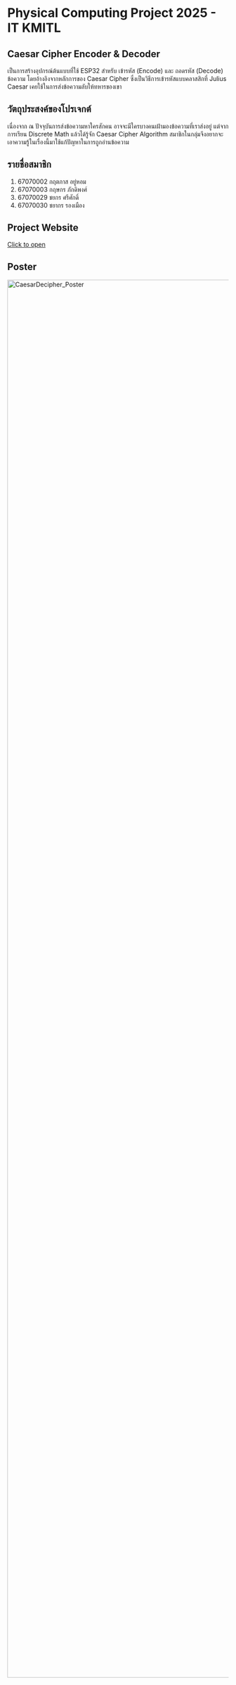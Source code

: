 # Physical Computing Project 2025 - IT KMITL
## Caesar Cipher Encoder & Decoder
เป็นการสร้างอุปกรณ์ต้นแบบที่ใช้ ESP32 สำหรับ เข้ารหัส (Encode) และ ถอดรหัส (Decode) ข้อความ โดยอ้างอิงจากหลักการของ Caesar Cipher ซึ่งเป็นวิธีการเข้ารหัสแบบคลาสสิกที่ Julius Caesar เคยใช้ในการส่งข้อความลับให้ทหารของเขา
## วัตถุประสงค์ของโปรเจกต์
เนื่องจาก ณ ปัจจุบันการส่งข้อความหาใครสักคน อาจจะมีใครบางคนเฝ้ามองข้อความที่เราส่งอยู่ แต่จากการเรียน Discrete Math แล้วได้รู้จัก Caesar Cipher Algorithm สมาชิกในกลุ่มจึงอยากจะเอาความรู้ในเรื่องนี้มาใช้แก้ปัญหาในการถูกอ่านข้อความ
## รายชื่อสมาชิก
1. 67070002 กฤตภาส อยู่หอม
2. 67070003 กฤษกร ภักดิพงศ์
3. 67070029 ชยกร ศรีศักดิ์
4. 67070030 ชยากร รองเมือง
## Project Website
[Click to open](https://kritsakornn17.github.io/Caesar-Cipher-Encoder-and-Decoder/)
## Poster
<img width="2245" height="3179" alt="CaesarDecipher_Poster" src="https://github.com/user-attachments/assets/506ef885-b0e3-4846-aac0-dc2565de9d38" />
